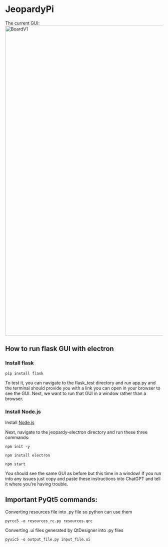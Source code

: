 # JeopardyPi
The current GUI:
<img width="992" alt="BoardV1" src="https://github.com/user-attachments/assets/4f455949-1562-4076-bb68-181f826893e6">


## How to run flask GUI with electron
### Install flask
```
pip install flask
```
To test it, you can navigate to the flask_test directory and run app.py and the terminal should provide you with a link you can open in your browser to see the GUI. Next, we want to run that GUI in a window rather than a browser.

### Install Node.js
Install [Node.js](https://nodejs.org)

Next, navigate to the jeopardy-electron directory and run these three commands:
```
npm init -y
```
```
npm install electron
```
```
npm start
```
You should see the same GUI as before but this time in a window! 
If you run into any issues just copy and paste these instructions into ChatGPT and tell it where you're having trouble. 



## Important PyQt5 commands:

Converting resources file into .py file so python can use them
```
pyrcc5 -o resources_rc.py resources.qrc
```

Converting .ui files generated by QtDesigner into .py files
```
pyuic5 -o output_file.py input_file.ui
```



